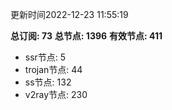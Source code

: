 更新时间2022-12-23 11:55:19

**总订阅: 73**
**总节点: 1396**
**有效节点: 411**
- ssr节点: 5
- trojan节点: 44
- ss节点: 132
- v2ray节点: 230
